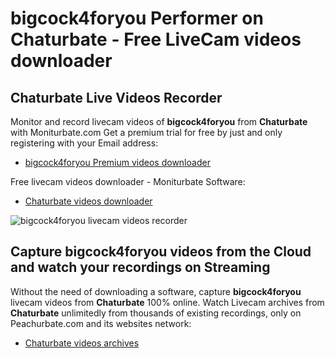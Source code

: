 # bigcock4foryou Performer on Chaturbate - Free LiveCam videos downloader

## Chaturbate Live Videos Recorder

Monitor and record livecam videos of **bigcock4foryou** from **Chaturbate** with Moniturbate.com
Get a premium trial for free by just and only registering with your Email address:
* [bigcock4foryou Premium videos downloader](https://moniturbate.com/request-demo-licence-key.html)

Free livecam videos downloader - Moniturbate Software:
* [Chaturbate videos downloader](https://moniturbate.com/moniturbate-download-software.html)

![bigcock4foryou livecam videos recorder](https://peachurnet.com/templates/moniturbate-software.png)


## Capture bigcock4foryou videos from the Cloud and watch your recordings on Streaming

Without the need of downloading a software, capture **bigcock4foryou** livecam videos from **Chaturbate** 100% online.
Watch Livecam archives from **Chaturbate** unlimitedly from thousands of existing recordings, only on Peachurbate.com and its websites network:
* [Chaturbate videos archives](https://peachurnet.com/)